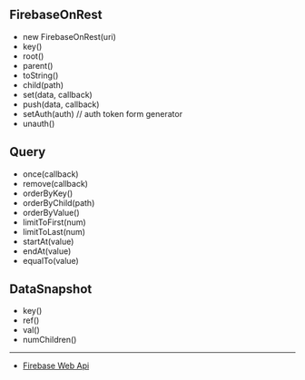 ## FirebaseOnRest
- new FirebaseOnRest(uri)
- key()
- root()
- parent()
- toString()
- child(path)
- set(data, callback)
- push(data, callback)
- setAuth(auth) // auth token form generator
- unauth()

## Query
- once(callback)
- remove(callback)
- orderByKey()
- orderByChild(path)
- orderByValue()
- limitToFirst(num)
- limitToLast(num)
- startAt(value)
- endAt(value)
- equalTo(value)

## DataSnapshot
- key()
- ref()
- val()
- numChildren()

---
- [Firebase Web Api](https://www.firebase.com/docs/web/api/firebase)
